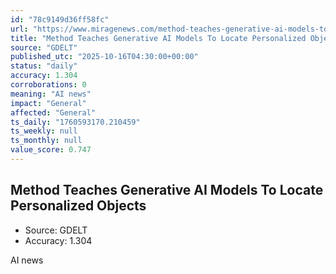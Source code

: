 ```yaml
---
id: "78c9149d36ff58fc"
url: "https://www.miragenews.com/method-teaches-generative-ai-models-to-locate-1552098/"
title: "Method Teaches Generative AI Models To Locate Personalized Objects"
source: "GDELT"
published_utc: "2025-10-16T04:30:00+00:00"
status: "daily"
accuracy: 1.304
corroborations: 0
meaning: "AI news"
impact: "General"
affected: "General"
ts_daily: "1760593170.210459"
ts_weekly: null
ts_monthly: null
value_score: 0.747
---
```

## Method Teaches Generative AI Models To Locate Personalized Objects

- Source: GDELT
- Accuracy: 1.304

AI news

